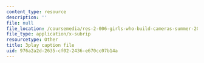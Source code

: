 ```yaml
---
content_type: resource
description: ''
file: null
file_location: /coursemedia/res-2-006-girls-who-build-cameras-summer-2016/976a2a2d2635cf022436e670cc07b14a_fp7wylcPRKM.srt
file_type: application/x-subrip
resourcetype: Other
title: 3play caption file
uid: 976a2a2d-2635-cf02-2436-e670cc07b14a
---
```

